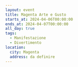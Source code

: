 ```yaml
---
layout: event
title: Magenta Arte e Gusto
starts_at: 2024-04-06T00:00:00
ends_at: 2024-04-07T00:00:00
all_day: true
tags:
  - Manifestazione
  - Divertimento
location:
  city: Magenta
  address: da definire
---
```

